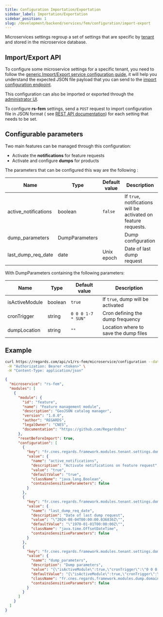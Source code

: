 ```yaml
---
title: Configuration Importation/Exportation
sidebar_label: Importation/Exportation
sidebar_position: 1
slug: /development/backend/services/fem/configuration/import-export
---
```


Microservices settings regroup a set of settings that are specific by [tenant](../../../concepts/03-multitenant.md)
and stored in the microservice database.

## Import/Export API

To configure some microservice settings for a specific tenant, you need to follow the [generic Import/Export service
configuration guide](../../common/import-export-configuration.md), it will help you understand the expected JSON
file payload that you can send to the
[import configuration endpoint](../api-guides/rest/rs-fem-api-swagger.mdx#tag/module-manager-controller/operation/importConfiguration).

This configuration can also be imported or exported
through the [administrator UI](../../../../user-documentation/2-project-configuration/microservices.md).

To configure **rs-fem** settings, send a `POST` request to import configuration file in JSON format  (
see [REST API documentation](../api-guides/rest/rs-fem-api-swagger.mdx#tag/module-manager-controller/operation/importConfiguration))
for each setting that needs to be set.

## Configurable parameters

Two main features can be managed through this configuration:
* Activate the **notifications** for feature requests
* Activate and configure **dumps** for products

The parameters that can be configured this way are the following :

| Name                 | Type           | Default value | Description                                                     |
|----------------------|----------------|---------------|-----------------------------------------------------------------|
| active_notifications | boolean        | `false`       | If `true`, notifications will be activated on feature requests. |
| dump_parameters      | DumpParameters |               | Dump configuration                                              |
| last_dump_req_date   | date           | Unix epoch    | Date of last dump request                                       |

With DumpParameters containing the following parameters:

| Name           | Type    | Default value      | Description                           |
|----------------|---------|--------------------|---------------------------------------|
| isActiveModule | boolean | `true`             | If `true`, dump will be activated     |
| cronTrigger    | string  | `0 0 0 1-7 * SUN"` | Cron defining the dump frequency      |
| dumpLocation   | string  | `""`               | Location where to save the dump files |

## Example

```bash
curl https://regards.com/api/v1/rs-fem/microservice/configuration --data "@rs-fem-config.json" \
 -H "Authorization: Bearer <token>" \
 -H "Content-Type: application/json"
```

```json title='Content of file rs-fem-config.json'
{
  "microservice": "rs-fem",
  "modules": [
    {
      "module": {
        "id": "feature",
        "name": "Feature management module",
        "description": "GeoJSON catalog manager",
        "version": "1.0.0",
        "author": "REGARDS",
        "legalOwner": "CNES",
        "documentation": "https://github.com/RegardsOss"
      },
      "resetBeforeImport": true,
      "configuration": [
        {
          "key": "fr.cnes.regards.framework.modules.tenant.settings.domain.DynamicTenantSetting",
          "value": {
            "name": "active_notifications",
            "description": "Activate notifications on feature request",
            "value": "true",
            "defaultValue": "true",
            "className": "java.lang.Boolean",
            "containsSensitiveParameters": false
          }
        },
        {
          "key": "fr.cnes.regards.framework.modules.tenant.settings.domain.DynamicTenantSetting",
          "value": {
            "name": "last_dump_req_date",
            "description": "Date of last dump request",
            "value": "\"2024-08-04T00:00:00.036836Z\"",
            "defaultValue": "\"1970-01-01T00:00:00Z\"",
            "className": "java.time.OffsetDateTime",
            "containsSensitiveParameters": false
          }
        },
        {
          "key": "fr.cnes.regards.framework.modules.tenant.settings.domain.DynamicTenantSetting",
          "value": {
            "name": "dump_parameters",
            "description": "Dump parameters",
            "value": "{\"isActiveModule\":true,\"cronTrigger\":\"0 0 0 1-7 * SUN\",\"dumpLocation\":\"\"}",
            "defaultValue": "{\"isActiveModule\":true,\"cronTrigger\":\"0 0 0 1-7 * SUN\",\"dumpLocation\":\"\"}",
            "className": "fr.cnes.regards.framework.modules.dump.domain.DumpParameters",
            "containsSensitiveParameters": false
          }
        }
      ]
    }
  ]
}

```
